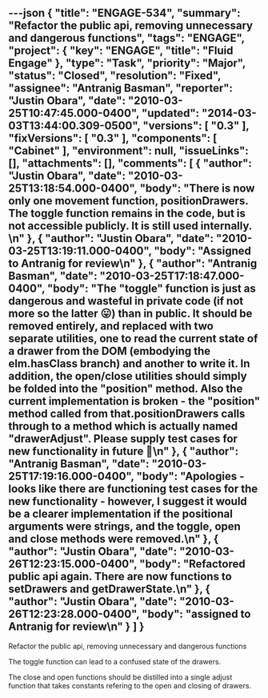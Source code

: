 ---json
{
  "title": "ENGAGE-534",
  "summary": "Refactor the public api, removing unnecessary and dangerous functions",
  "tags": "ENGAGE",
  "project": {
    "key": "ENGAGE",
    "title": "Fluid Engage"
  },
  "type": "Task",
  "priority": "Major",
  "status": "Closed",
  "resolution": "Fixed",
  "assignee": "Antranig Basman",
  "reporter": "Justin Obara",
  "date": "2010-03-25T10:47:45.000-0400",
  "updated": "2014-03-03T13:44:00.309-0500",
  "versions": [
    "0.3"
  ],
  "fixVersions": [
    "0.3"
  ],
  "components": [
    "Cabinet"
  ],
  "environment": null,
  "issueLinks": [],
  "attachments": [],
  "comments": [
    {
      "author": "Justin Obara",
      "date": "2010-03-25T13:18:54.000-0400",
      "body": "There is now only one movement function, positionDrawers. The toggle function remains in the code, but is not accessible publicly. It is still used internally.&#x20;\n"
    },
    {
      "author": "Justin Obara",
      "date": "2010-03-25T13:19:11.000-0400",
      "body": "Assigned to Antranig for review\n"
    },
    {
      "author": "Antranig Basman",
      "date": "2010-03-25T17:18:47.000-0400",
      "body": "The \"toggle\" function is just as dangerous and wasteful in private code (if not more so the latter 😛) than in public. It should be removed entirely, and replaced with two separate utilities, one to read the current state of a drawer from the DOM (embodying the elm.hasClass branch) and another to write it. In addition, the open/close utilities should simply be folded into the \"position\" method. Also the current implementation is broken - the \"position\" method called from that.positionDrawers calls through to a method which is actually named \"drawerAdjust\". Please supply test cases for new functionality in future 🙂\n"
    },
    {
      "author": "Antranig Basman",
      "date": "2010-03-25T17:19:16.000-0400",
      "body": "Apologies - looks like there are functioning test cases for the new functionality - however, I suggest it would be a clearer implementation if the positional arguments were strings, and the toggle, open and close methods were removed.\n"
    },
    {
      "author": "Justin Obara",
      "date": "2010-03-26T12:23:15.000-0400",
      "body": "Refactored public api again. There are now functions to setDrawers and getDrawerState.\n"
    },
    {
      "author": "Justin Obara",
      "date": "2010-03-26T12:23:28.000-0400",
      "body": "assigned to Antranig for review\n"
    }
  ]
}
---
Refactor the public api, removing unnecessary and dangerous functions

The toggle function can lead to a confused state of the drawers.

The close and open functions should be distilled into a single adjust function that takes constants refering to the open and closing of drawers.

        